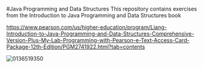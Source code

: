 #Java Programming and Data Structures
This repository contains exercises from the Introduction to Java Programming and Data Structures book

https://www.pearson.com/us/higher-education/program/Liang-Introduction-to-Java-Programming-and-Data-Structures-Comprehensive-Version-Plus-My-Lab-Programming-with-Pearson-e-Text-Access-Card-Package-12th-Edition/PGM2741922.html?tab=contents

![0136519350](https://user-images.githubusercontent.com/59144499/124519871-45cd5800-ddb0-11eb-8337-8d16ed46e886.jpg)

